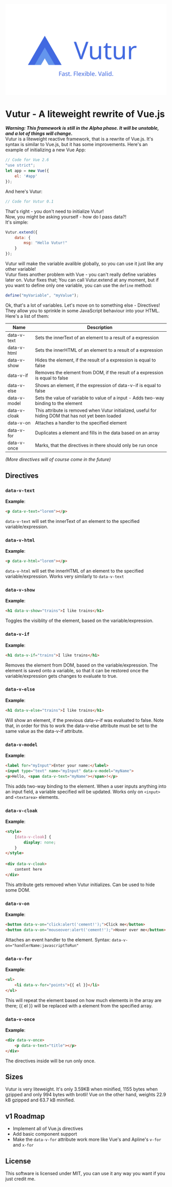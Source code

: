 ![Vutur](vutur_transparent_tagline.png)
# Vutur - A liteweight rewrite of Vue.js
***Warning: This framework is still in the Alpha phase. It will be unstable, and a lot of things will change.***  
Vutur is a liteweight reactive framework, that is a rewrite of Vue.js. It's syntax is similar to Vue.js, but it has some improvements. Here's an example of initializing a new Vue App:
```js
// Code for Vue 2.6
"use strict";
let app = new Vue({
	el: '#app'
});
```
And here's Vutur:
```js
// Code for Vutur 0.1
```
That's right - you don't need to initialize Vutur!  
Now, you might be asking yourself - how do I pass data?!  
It's simple:
```js
Vutur.extend({
	data: {
		msg: "Hello Vutur!"
	}
});
```
Vutur will make the variable avalible globally, so you can use it just like any other variable!  
Vutur fixes another problem with Vue - you can't really define variables later on. Vutur fixes that; You can call Vutur.extend at any moment, but if you want to define only one variable, you can use the `define` method:
```js
define("myVariable", "myValue");
```
Ok, that's a lot of variables.
Let's move on to something else - Directives!  
They allow you to sprinkle in some JavaScript behaviour into your HTML.  
Here's a list of them:

| Name         | Description                                                                                          |
|--------------|------------------------------------------------------------------------------------------------------|
| data-v-text  | Sets the innerText of an element to a result of a expression                                         |
| data-v-html  | Sets the innerHTML of an element to a result of a expression                                         |
| data-v-show  | Hides the element, if the result of a expression is equal to false                                   |
| data-v-if    | Removes the element from DOM, if the result of a expression is equal to false                        |
| data-v-else  | Shows an element, if the expression of data-v-if is equal to false                                   |
| data-v-model | Sets the value of variable to value of a input - Adds two-way binding to the element                 |
| data-v-cloak | This attribute is removed when Vutur initialized, useful for hiding DOM that has not yet been loaded |
| data-v-on    | Attaches a handler to the specified element                                                          |
| data-v-for   | Duplicates a element and fills in the data based on an array                                         |
| data-v-once  | Marks, that the directives in there should only be run once                                          |
*(More directives will of course come in the future)*

## Directives

### `data-v-text`

**Example**:
```html
<p data-v-text="lorem"></p>
```
`data-v-text` will set the innerText of an element to the specified variable/expression.

### `data-v-html`

**Example**:
```html
<p data-v-html="lorem"></p>
```
`data-v-html` will set the innerHTML of an element to the specified variable/expression. Works very similarly to `data-v-text`

### `data-v-show`
**Example**:
```html
<h1 data-v-show="trains">I like trains</h1>
```
Toggles the visiblity of the element, based on the variable/expression.

### `data-v-if`
**Example**:
```html
<h1 data-v-if="trains">I like trains</h1>
```
Removes the element from DOM, based on the variable/expression. The element is saved onto a variable, so that it can be restored once the variable/expression gets changes to evaluate to true.

### `data-v-else`
**Example**:
```html
<h1 data-v-else="trains">I like trains</h1>
```
Will show an element, if the previous data-v-if was evaluated to false. Note that, in order for this to work the data-v-else attribute must be set to the same value as the data-v-if attribute.

### `data-v-model`
**Example**:
```html
<label for="myInput">Enter your name:</label>
<input type="text" name="myInput" data-v-model="myName">
<p>Hello, <span data-v-text="myName"></span>!</p>
```
This adds two-way binding to the element. When a user inputs anything into an input field, a variable specified will be updated. Works only on `<input>` and `<textarea>` elements.

### `data-v-cloak`
**Example**:
```html
<style>
	[data-v-cloak] {
		display: none;
	}
</style>

<div data-v-cloak>
	content here
</div>
```
This attribute gets removed when Vutur initializes. Can be used to hide some DOM.

### `data-v-on`
**Example**:
```html
<button data-v-on="click:alert('cement!');">Click me</button>
<button data-v-on="mouseover:alert('cement!');">Hover over me</button>
```
Attaches an event handler to the element. Syntax: `data-v-on="handlerName:javascriptToRun"`


### `data-v-for`
**Example**:
```html
<ul>
	<li data-v-for="points">{{ el }}</li>
</ul>
```
This will repeat the element based on how much elements in the array are there; {{ el }} will be replaced with a element from the specified array.

### `data-v-once`
**Example**:
```html
<div data-v-once>
	<p data-v-text="title"></p>
</div>
```
The directives inside will be run only once.

## Sizes
Vutur is very liteweight. It's only 3.59KB when minified, 1155 bytes when gzipped and only 994 bytes with brotli! Vue on the other hand, weights 22.9
kB gzipped and 63.7 kB minified.

## v1 Roadmap
- Implement all of Vue.js directives
- Add basic component support
- Make the `data-v-for` attribute work more like Vue's and Apline's `v-for` and `x-for`

## License
This software is licensed under MIT, you can use it any way you want if you just credit me.